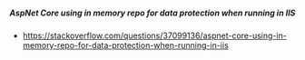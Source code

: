 ##### AspNet Core using in memory repo for data protection when running in IIS
* https://stackoverflow.com/questions/37099136/aspnet-core-using-in-memory-repo-for-data-protection-when-running-in-iis
